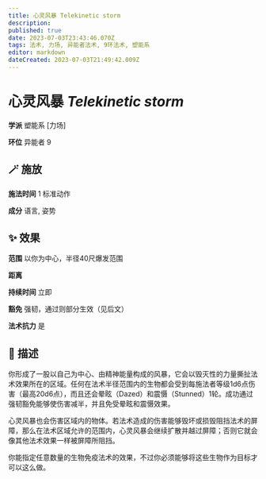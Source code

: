 ```yaml
---
title: 心灵风暴 Telekinetic storm
description: 
published: true
date: 2023-07-03T23:43:46.070Z
tags: 法术, 力场, 异能者法术, 9环法术, 塑能系
editor: markdown
dateCreated: 2023-07-03T21:49:42.009Z
---
```


# **心灵风暴** *Telekinetic storm*

**学派** 塑能系 \[力场\] 

**环位** 异能者 9

## 🪄 施放

**施法时间** 1 标准动作

**成分** 语言, 姿势

## ✨ 效果  

**范围** 以你为中心，半径40尺爆发范围

**距离**   

**持续时间** 立即 

**豁免** 强韧，通过则部分生效（见后文）

**法术抗力** 是

## 📖 描述

你形成了一股以自己为中心、由精神能量构成的风暴，它会以毁灭性的力量撕扯法术效果所在的区域。任何在法术半径范围内的生物都会受到每施法者等级1d6点伤害（最高20d6点），而且还会晕眩（Dazed）和震慑（Stunned）1轮。成功通过强韧豁免能够使伤害减半，并且免受晕眩和震慑效果。

心灵风暴也会伤害区域内的物体。若法术造成的伤害能够毁坏或损毁阻挡法术的屏障，那么在法术区域允许的范围内，心灵风暴会继续扩散并越过屏障；否则它就会像其他法术效果一样被屏障所阻挡。

你能指定任意数量的生物免疫法术的效果，不过你必须能够将这些生物作为目标才可以这么做。
    